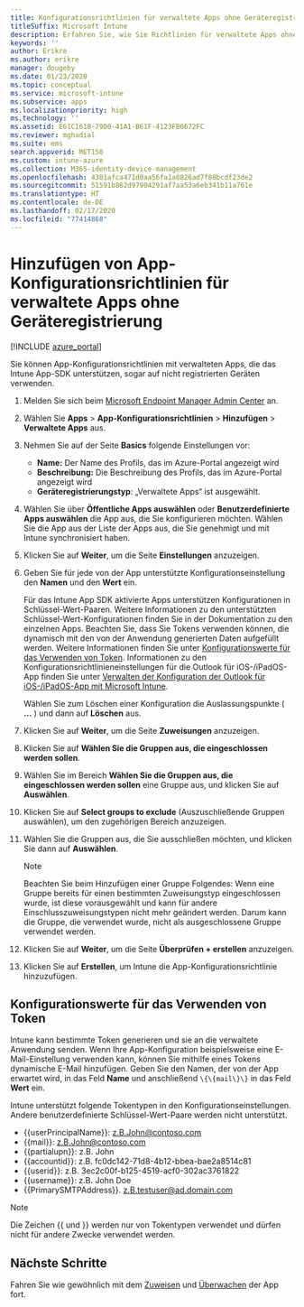 ```yaml
---
title: Konfigurationsrichtlinien für verwaltete Apps ohne Geräteregistrierung
titleSuffix: Microsoft Intune
description: Erfahren Sie, wie Sie Richtlinien für verwaltete Apps ohne Geräteregistrierung konfigurieren.
keywords: ''
author: Erikre
ms.author: erikre
manager: dougeby
ms.date: 01/23/2020
ms.topic: conceptual
ms.service: microsoft-intune
ms.subservice: apps
ms.localizationpriority: high
ms.technology: ''
ms.assetid: E61C1618-79D0-41A1-B61F-4123FB6672FC
ms.reviewer: mghadial
ms.suite: ems
search.appverid: MET150
ms.custom: intune-azure
ms.collection: M365-identity-device-management
ms.openlocfilehash: 4301afca471d0aa56fa1a0826ad7f88bcdf23de2
ms.sourcegitcommit: 51591b862d97904291af7aa53a6eb341b11a761e
ms.translationtype: HT
ms.contentlocale: de-DE
ms.lasthandoff: 02/17/2020
ms.locfileid: "77414868"
---
```

# <a name="add-app-configuration-policies-for-managed-apps-without-device-enrollment"></a>Hinzufügen von App-Konfigurationsrichtlinien für verwaltete Apps ohne Geräteregistrierung

[!INCLUDE [azure_portal](../includes/azure_portal.md)]

Sie können App-Konfigurationsrichtlinien mit verwalteten Apps, die das Intune App-SDK unterstützen, sogar auf nicht registrierten Geräten verwenden. 

1. Melden Sie sich beim [Microsoft Endpoint Manager Admin Center](https://go.microsoft.com/fwlink/?linkid=2109431) an.
2. Wählen Sie **Apps** > **App-Konfigurationsrichtlinien** > **Hinzufügen** > **Verwaltete Apps** aus.
3. Nehmen Sie auf der Seite **Basics** folgende Einstellungen vor:
    - **Name:** Der Name des Profils, das im Azure-Portal angezeigt wird
    - **Beschreibung:** Die Beschreibung des Profils, das im Azure-Portal angezeigt wird
    - **Geräteregistrierungstyp**: „Verwaltete Apps“ ist ausgewählt.
4. Wählen Sie über **Öffentliche Apps auswählen** oder **Benutzerdefinierte Apps auswählen** die App aus, die Sie konfigurieren möchten. Wählen Sie die App aus der Liste der Apps aus, die Sie genehmigt und mit Intune synchronisiert haben.
5. Klicken Sie auf **Weiter**, um die Seite **Einstellungen** anzuzeigen.
6. Geben Sie für jede von der App unterstützte Konfigurationseinstellung den **Namen** und den **Wert** ein. 

   Für das Intune App SDK aktivierte Apps unterstützen Konfigurationen in Schlüssel-Wert-Paaren. Weitere Informationen zu den unterstützten Schlüssel-Wert-Konfigurationen finden Sie in der Dokumentation zu den einzelnen Apps. Beachten Sie, dass Sie Tokens verwenden können, die dynamisch mit den von der Anwendung generierten Daten aufgefüllt werden. Weitere Informationen finden Sie unter [Konfigurationswerte für das Verwenden von Token](~/apps/app-configuration-policies-managed-app.md#configuration-values-for-using-tokens). Informationen zu den Konfigurationsrichtlinieneinstellungen für die Outlook für iOS-/iPadOS-App finden Sie unter [Verwalten der Konfiguration der Outlook für iOS-/iPadOS-App mit Microsoft Intune](https://technet.microsoft.com/library/mt813789(v=exchg.150).aspx).

    Wählen Sie zum Löschen einer Konfiguration die Auslassungspunkte ( **...** ) und dann auf **Löschen** aus.  

7. Klicken Sie auf **Weiter**, um die Seite **Zuweisungen** anzuzeigen.
8. Klicken Sie auf **Wählen Sie die Gruppen aus, die eingeschlossen werden sollen**.
9. Wählen Sie im Bereich **Wählen Sie die Gruppen aus, die eingeschlossen werden sollen** eine Gruppe aus, und klicken Sie auf **Auswählen**.
10. Klicken Sie auf **Select groups to exclude** (Auszuschließende Gruppen auswählen), um den zugehörigen Bereich anzuzeigen.
11. Wählen Sie die Gruppen aus, die Sie ausschließen möchten, und klicken Sie dann auf **Auswählen**.

    >[!NOTE]
    >Beachten Sie beim Hinzufügen einer Gruppe Folgendes: Wenn eine Gruppe bereits für einen bestimmten Zuweisungstyp eingeschlossen wurde, ist diese vorausgewählt und kann für andere Einschlusszuweisungstypen nicht mehr geändert werden. Darum kann die Gruppe, die verwendet wurde, nicht als ausgeschlossene Gruppe verwendet werden.

12. Klicken Sie auf **Weiter**, um die Seite **Überprüfen + erstellen** anzuzeigen.
13. Klicken Sie auf **Erstellen**, um Intune die App-Konfigurationsrichtlinie hinzuzufügen.

## <a name="configuration-values-for-using-tokens"></a>Konfigurationswerte für das Verwenden von Token

Intune kann bestimmte Token generieren und sie an die verwaltete Anwendung senden. Wenn Ihre App-Konfiguration beispielsweise eine E-Mail-Einstellung verwenden kann, können Sie mithilfe eines Tokens dynamische E-Mail hinzufügen. Geben Sie den Namen, der von der App erwartet wird, in das Feld **Name** und anschließend `\{\{mail\}\}` in das Feld **Wert** ein.

Intune unterstützt folgende Tokentypen in den Konfigurationseinstellungen. Andere benutzerdefinierte Schlüssel-Wert-Paare werden nicht unterstützt.

- \{\{userPrincipalName\}\}: z.B.John@contoso.com
- \{\{mail\}\}: z.B.John@contoso.com
- \{\{partialupn\}\}: z.B. John
- \{\{accountid\}\}: z.B. fc0dc142-71d8-4b12-bbea-bae2a8514c81
- \{\{userid\}\}: z.B. 3ec2c00f-b125-4519-acf0-302ac3761822
- \{\{username\}\}: z.B. John Doe
- \{\{PrimarySMTPAddress\}\}. z.B.testuser@ad.domain.com

> [!Note]  
> Die Zeichen \{\{ und \}\} werden nur von Tokentypen verwendet und dürfen nicht für andere Zwecke verwendet werden.

## <a name="next-steps"></a>Nächste Schritte

Fahren Sie wie gewöhnlich mit dem [Zuweisen](apps-deploy.md) und [Überwachen](apps-monitor.md) der App fort.
